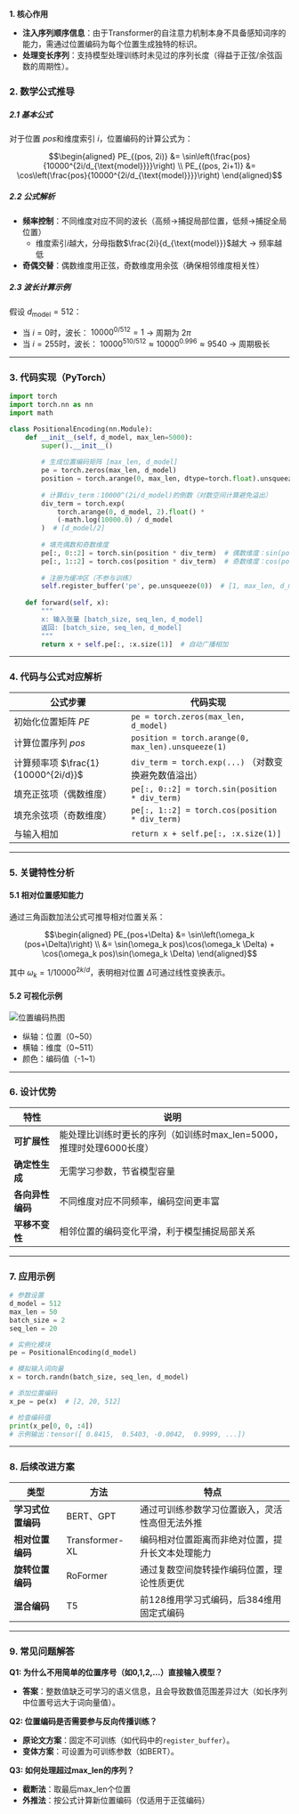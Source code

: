 **1. 核心作用**

- **注入序列顺序信息**：由于Transformer的自注意力机制本身不具备感知词序的能力，需通过位置编码为每个位置生成独特的标识。
- **处理变长序列**：支持模型处理训练时未见过的序列长度（得益于正弦/余弦函数的周期性）。

### **2. 数学公式推导**

##### **2.1 基本公式**
对于位置 $pos$和维度索引 $i$，位置编码的计算公式为：

```math
\begin{aligned}
PE_{(pos, 2i)} &= \sin\left(\frac{pos}{10000^{2i/d_{\text{model}}}}\right) \\
PE_{(pos, 2i+1)} &= \cos\left(\frac{pos}{10000^{2i/d_{\text{model}}}}\right)
\end{aligned}
```



##### **2.2 公式解析**
- **频率控制**：不同维度对应不同的波长（高频→捕捉局部位置，低频→捕捉全局位置）
  - 维度索引$i$越大，分母指数$\frac{2i}{d_{\text{model}}}$越大 → 频率越低
- **奇偶交替**：偶数维度用正弦，奇数维度用余弦（确保相邻维度相关性）

##### **2.3 波长计算示例**
假设 $d_{\text{model}}=512$：
- 当 $i=0$时，波长： $10000^{0/512}=1$ → 周期为 $2\pi$
- 当 $i=255$时，波长： $10000^{510/512}≈10000^{0.996}≈9540$ → 周期极长

---

### **3. 代码实现（PyTorch）**

```python
import torch
import torch.nn as nn
import math

class PositionalEncoding(nn.Module):
    def __init__(self, d_model, max_len=5000):
        super().__init__()
        
        # 生成位置编码矩阵 [max_len, d_model]
        pe = torch.zeros(max_len, d_model)
        position = torch.arange(0, max_len, dtype=torch.float).unsqueeze(1)  # [max_len, 1]
        
        # 计算div_term：10000^(2i/d_model)的倒数（对数空间计算避免溢出）
        div_term = torch.exp(
            torch.arange(0, d_model, 2).float() * 
            (-math.log(10000.0) / d_model
        )  # [d_model/2]
        
        # 填充偶数和奇数维度
        pe[:, 0::2] = torch.sin(position * div_term)  # 偶数维度：sin(pos/10000^(2i/d))
        pe[:, 1::2] = torch.cos(position * div_term)  # 奇数维度：cos(pos/10000^(2i/d))
        
        # 注册为缓冲区（不参与训练）
        self.register_buffer('pe', pe.unsqueeze(0))  # [1, max_len, d_model]
        
    def forward(self, x):
        """
        x: 输入张量 [batch_size, seq_len, d_model]
        返回: [batch_size, seq_len, d_model]
        """
        return x + self.pe[:, :x.size(1)]  # 自动广播相加
```

---

### **4. 代码与公式对应解析**

| **公式步骤**                        | **代码实现**                                         |
| ----------------------------------- | ---------------------------------------------------- |
| 初始化位置矩阵 $PE$                 | `pe = torch.zeros(max_len, d_model)`                 |
| 计算位置序列 $pos$                  | `position = torch.arange(0, max_len).unsqueeze(1)`   |
| 计算频率项 $\frac{1}{10000^{2i/d}}$ | `div_term = torch.exp(...)` （对数变换避免数值溢出） |
| 填充正弦项（偶数维度）              | `pe[:, 0::2] = torch.sin(position * div_term)`       |
| 填充余弦项（奇数维度）              | `pe[:, 1::2] = torch.cos(position * div_term)`       |
| 与输入相加                          | `return x + self.pe[:, :x.size(1)]`                  |

---

### **5. 关键特性分析**

#### **5.1 相对位置感知能力**
通过三角函数加法公式可推导相对位置关系：

```math
\begin{aligned}
PE_{pos+\Delta} &= \sin\left(\omega_k (pos+\Delta)\right) \\
&= \sin(\omega_k pos)\cos(\omega_k \Delta) + \cos(\omega_k pos)\sin(\omega_k \Delta)
\end{aligned}
```



其中 $\omega_k = 1/10000^{2k/d}$，表明相对位置 $\Delta$可通过线性变换表示。

#### **5.2 可视化示例**
![位置编码热图](https://jalammar.github.io/images/t/transformer_positional_encoding_example.png)
- 纵轴：位置（0~50）
- 横轴：维度（0~511）
- 颜色：编码值（-1~1）

---

### **6. 设计优势**

| 特性             | 说明                                                         |
| ---------------- | ------------------------------------------------------------ |
| **可扩展性**     | 能处理比训练时更长的序列（如训练时max_len=5000，推理时处理6000长度） |
| **确定性生成**   | 无需学习参数，节省模型容量                                   |
| **各向异性编码** | 不同维度对应不同频率，编码空间更丰富                         |
| **平移不变性**   | 相邻位置的编码变化平滑，利于模型捕捉局部关系                 |

---

### **7. 应用示例**

```python
# 参数设置
d_model = 512
max_len = 50
batch_size = 2
seq_len = 20

# 实例化模块
pe = PositionalEncoding(d_model)

# 模拟输入词向量
x = torch.randn(batch_size, seq_len, d_model)

# 添加位置编码
x_pe = pe(x)  # [2, 20, 512]

# 检查编码值
print(x_pe[0, 0, :4])  
# 示例输出：tensor([ 0.8415,  0.5403, -0.0042,  0.9999, ...])
```

---

### **8. 后续改进方案**

| 类型               | 方法           | 特点                                             |
| ------------------ | -------------- | ------------------------------------------------ |
| **学习式位置编码** | BERT、GPT      | 通过可训练参数学习位置嵌入，灵活性高但无法外推   |
| **相对位置编码**   | Transformer-XL | 编码相对位置距离而非绝对位置，提升长文本处理能力 |
| **旋转位置编码**   | RoFormer       | 通过复数空间旋转操作编码位置，理论性质更优       |
| **混合编码**       | T5             | 前128维用学习式编码，后384维用固定式编码         |

---

### **9. 常见问题解答**

**Q1: 为什么不用简单的位置序号（如0,1,2,…）直接输入模型？**  
- **答案**：整数值缺乏可学习的语义信息，且会导致数值范围差异过大（如长序列中位置号远大于词向量值）。

**Q2: 位置编码是否需要参与反向传播训练？**  
- **原论文方案**：固定不可训练（如代码中的`register_buffer`）。  
- **变体方案**：可设置为可训练参数（如BERT）。

**Q3: 如何处理超过max_len的序列？**  
- **截断法**：取最后max_len个位置  
- **外推法**：按公式计算新位置编码（仅适用于正弦编码）


